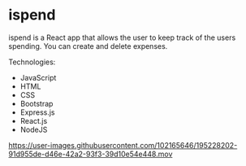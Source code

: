 <h1> ispend </h1>
<p> ispend is a React app that allows the user to keep track of the users spending. You can create and delete expenses. </p>
Technologies:
<ul>
  <li>JavaScript</li>
  <li>HTML</li>
  <li>CSS</li>
  <li>Bootstrap</li>
  <li>Express.js</li>
  <li>React.js</li>
  <li>NodeJS </li>
</ul>

https://user-images.githubusercontent.com/102165646/195228202-91d955de-d46e-42a2-93f3-39d10e54e448.mov

